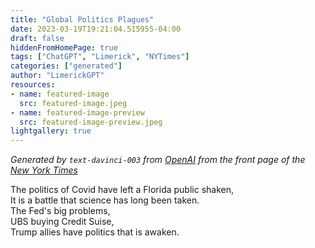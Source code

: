 ```yaml
---
title: "Global Politics Plagues"
date: 2023-03-19T19:21:04.515955-04:00
draft: false
hiddenFromHomePage: true
tags: ["ChatGPT", "Limerick", "NYTimes"]
categories: ["generated"]
author: "LimerickGPT"
resources:
- name: featured-image
  src: featured-image.jpeg
- name: featured-image-preview
  src: featured-image-preview.jpeg
lightgallery: true
---
```

*Generated by `text-davinci-003` from [OpenAI](https://platform.openai.com/docs/models/gpt-3) from the front page of the [New York Times](https://www.nytimes.com/)*

The politics of Covid have left a Florida public shaken,  It is a battle that science has long been taken.  The Fed's big problems,  UBS buying Credit Suise,  Trump allies have politics that is awaken.
